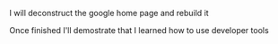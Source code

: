 I will deconstruct the google home page and rebuild it

Once finished I'll demostrate that I learned how to use developer tools